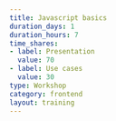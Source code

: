 ```yaml
---
title: Javascript basics
duration_days: 1
duration_hours: 7
time_shares:
- label: Presentation
  value: 70
- label: Use cases
  value: 30
type: Workshop
category: frontend
layout: training
---
```


